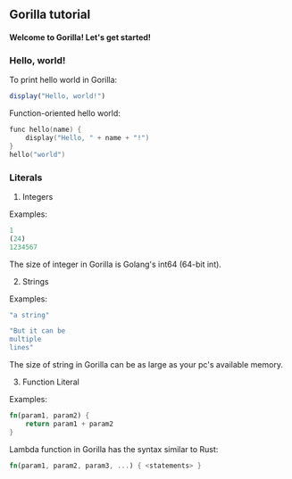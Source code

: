 ## Gorilla tutorial

#### Welcome to Gorilla! Let's get started!

### Hello, world!

To print hello world in Gorilla:
```javascript
display("Hello, world!")
```

Function-oriented hello world:
```c
func hello(name) {
    display("Hello, " + name + "!")
}
hello("world")
```

### Literals

1. Integers

Examples:
```ruby
1
(24)
1234567
```

The size of integer in Gorilla is Golang's int64 (64-bit int).

2. Strings

Examples:
```ruby
"a string"

"But it can be
multiple
lines"
```

The size of string in Gorilla can be as large as your pc's available memory.

3. Function Literal

Examples:
```rust
fn(param1, param2) {
    return param1 + param2
}
```

Lambda function in Gorilla has the syntax similar to Rust:
```rust
fn(param1, param2, param3, ...) { <statements> }
```
